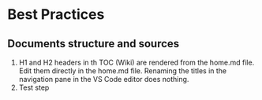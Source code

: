 # Best Practices

## Documents structure and sources

1. H1 and H2 headers in th TOC (Wiki) are rendered from the home.md file. Edit them directly in the home.md file. Renaming the titles in the navigation pane in the VS Code editor does nothing.
2. Test step
